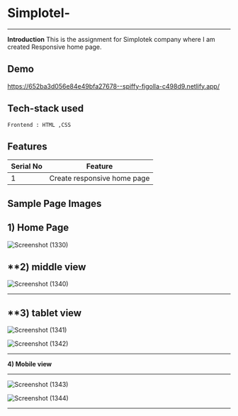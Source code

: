 # Simplotel-
---
**Introduction**
This is the assignment for Simplotek company where I am created Responsive home page.

## Demo
https://652ba3d056e84e49bfa27678--spiffy-figolla-c498d9.netlify.app/


##  Tech-stack used
   ```
Frontend : HTML ,CSS
   ```


## Features

 | Serial No            | Feature                                                              |
| ----------------- | ------------------------------------------------------------------ |
| 1 | Create responsive home page |



  **Sample Page Images**
  ---
  
  **1) Home Page**
  ---
![Screenshot (1330)](https://github.com/deep1524/Simplotel-/assets/105913793/79a03c79-808e-4962-8549-5e09ce1f4789)

  **2) middle view
   ---
![Screenshot (1340)](https://github.com/deep1524/Simplotel-/assets/105913793/f331fa4f-95de-41f2-9aa5-80cc4a76f67f)

  ---
  **3) tablet view
  ---

![Screenshot (1341)](https://github.com/deep1524/Simplotel-/assets/105913793/c399b50a-3fca-42a3-85dc-6a5b4d329086)

![Screenshot (1342)](https://github.com/deep1524/Simplotel-/assets/105913793/47eab973-bab2-4100-a80e-759612f045c2)

 ---
  **4) Mobile view**

---
![Screenshot (1343)](https://github.com/deep1524/Simplotel-/assets/105913793/6aa126ba-8c25-4526-8a93-12cda5f17b64)

![Screenshot (1344)](https://github.com/deep1524/Simplotel-/assets/105913793/94b9d961-718b-45dd-8804-597b9d48dafd)

  ---




